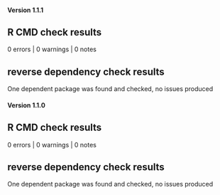 #### Version 1.1.1

## R CMD check results

0 errors | 0 warnings | 0 notes

## reverse dependency check results

One dependent package was found and checked, no issues produced

#### Version 1.1.0

## R CMD check results

0 errors | 0 warnings | 0 notes

## reverse dependency check results

One dependent package was found and checked, no issues produced
